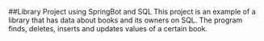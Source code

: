 ##Library Project using SpringBot and SQL
This project is an example of a library that has data about books and its owners on SQL. The program finds, deletes, inserts and updates values of a certain book. 
